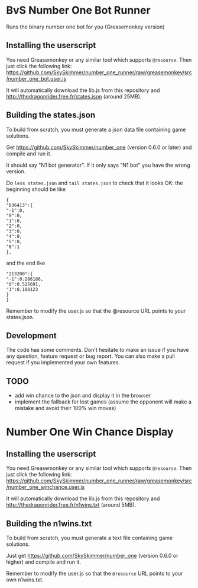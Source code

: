 # BvS Number One Bot Runner
Runs the binary number one bot for you (Greasemonkey version)

## Installing the userscript

You need Greasemonkey or any similar tool which supports `@resourse`. Then just click the following link:
https://github.com/SkySkimmer/number_one_runner/raw/greasemonkey/src/number_one_bot.user.js

It will automatically download the lib.js from this repository and http://thedragonrider.free.fr/states.json (around 25MB).

## Building the states.json

To build from scratch, you must generate a json data file containing
game solutions.

Get https://github.com/SkySkimmer/number_one (version 0.6.0 or later)
and compile and run it.

It should say "N1 bot generator". If it only says "N1 bot" you have the wrong version.

Do `less states.json` and `tail states.json` to check that it looks
OK: the beginning should be like

    {
    "836413":{
    "-1":0,
    "0":0,
    "1":0,
    "2":0,
    "3":0,
    "4":0,
    "5":0,
    "6":1
    },

and the end like

    "213200":{
    "-1":0.286186,
    "0":0.525691,
    "1":0.188123
    }
    }

Remember to modify the user.js so that the @resource URL points to your states.json.

## Development

The code has some comments. Don't hesitate to make an issue if you
have any question, feature request or bug report. You can also make a
pull request if you implemented your own features.

## TODO

* add win chance to the json and display it in the browser
* implement the fallback for lost games (assume the opponent will make
  a mistake and avoid their 100% win moves)

# Number One Win Chance Display

## Installing the userscript

You need Greasemonkey or any similar tool which supports `@resourse`. Then just click the following link:
https://github.com/SkySkimmer/number_one_runner/raw/greasemonkey/src/number_one_winchance.user.js

It will automatically download the lib.js from this repository and http://thedragonrider.free.fr/n1wins.txt (around 5MB).

## Building the n1wins.txt

To build from scratch, you must generate a text file containing game
solutions.

Just get https://github.com/SkySkimmer/number_one (version 0.6.0 or
higher) and compile and run it.

Remember to modify the user.js so that the `@resource` URL points to
your own n1wins.txt.
